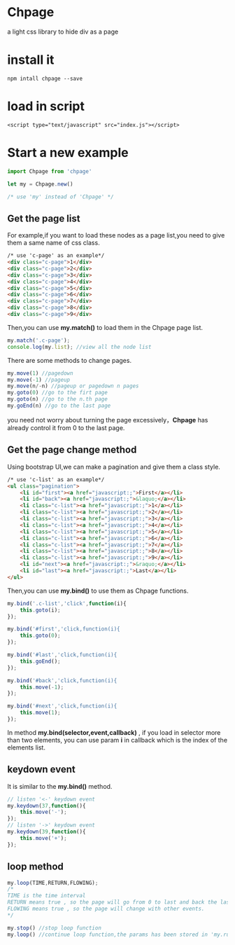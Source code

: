 # Chpage
a light css library to hide div as a page


# install it

```
npm intall chpage --save
```

# load in script

```
<script type="text/javascript" src="index.js"></script>
```

# Start a new example

``` javascript
import Chpage from 'chpage'

let my = Chpage.new()

/* use 'my' instead of 'Chpage' */
```

## Get the page list

For example,if you want to load these nodes as a page list,you need to give them a same name of css class.

``` html
/* use 'c-page' as an example*/
<div class="c-page">1</div>
<div class="c-page">2</div>
<div class="c-page">3</div>
<div class="c-page">4</div>
<div class="c-page">5</div>
<div class="c-page">6</div>
<div class="c-page">7</div>
<div class="c-page">8</div>
<div class="c-page">9</div>
```
Then,you can use **my.match()** to load them in the Chpage page list.

``` javascript
my.match('.c-page');
console.log(my.list); //view all the node list
```
There are some methods to change pages.
``` javascript
my.move(1) //pagedown
my.move(-1) //pageup
my.move(n/-n) //pageup or pagedown n pages
my.goto(0) //go to the firt page
my.goto(n) //go to the n.th page
my.goEnd(n) //go to the last page
```
you need not worry about turning the page excessively，**Chpage** has already control it from 0 to the last page.

## Get the page change method

Using bootstrap UI,we can make a pagination and give them a class style.
``` html
/* use 'c-list' as an example*/
<ul class="pagination">
	<li id="first"><a href="javascript:;">First</a></li>
	<li id="back"><a href="javascript:;">&laquo;</a></li>
	<li class="c-list"><a href="javascript:;">1</a></li>
	<li class="c-list"><a href="javascript:;">2</a></li>
	<li class="c-list"><a href="javascript:;">3</a></li>
	<li class="c-list"><a href="javascript:;">4</a></li>
	<li class="c-list"><a href="javascript:;">5</a></li>
	<li class="c-list"><a href="javascript:;">6</a></li>
	<li class="c-list"><a href="javascript:;">7</a></li>
	<li class="c-list"><a href="javascript:;">8</a></li>
	<li class="c-list"><a href="javascript:;">9</a></li>
	<li id="next"><a href="javascript:;">&raquo;</a></li>
	<li id="last"><a href="javascript:;">Last</a></li>
</ul>
```
Then,you can use **my.bind()** to use them as Chpage functions.

``` javascript
my.bind('.c-list','click',function(i){
	this.goto(i);
});

my.bind('#first','click,function(i){
	this.goto(0);
});

my.bind('#last','click,function(i){
	this.goEnd();
});

my.bind('#back','click,function(i){
	this.move(-1);
});

my.bind('#next','click,function(i){
	this.move(1);
});
```
In method **my.bind(selector,event,callback)** ,
if you load in selector more than two elements,
you can use param **i** in callback which is the index of the elements list.

## keydown event

It is similar to the **my.bind()** method.

``` javascript
// listen '<-' keydown event
my.keydown(37,function(){
	this.move('-');
});
// listen '->' keydown event
my.keydown(39,function(){
	this.move('+');
});
```
## loop method

``` javascript
my.loop(TIME,RETURN,FLOWING);
/* 
TIME is the time interval
RETURN means true , so the page will go from 0 to last and back the last to 0.
FLOWING means true , so the page will change with other events.
*/

my.stop() //stop loop function
my.loop() //continue loop function,the params has been stored in 'my.running' object.
```

